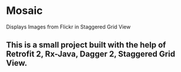 # Mosaic
Displays Images from Flickr in Staggered Grid View

## This is a small project built with the help of Retrofit 2, Rx-Java, Dagger 2, Staggered Grid View.
